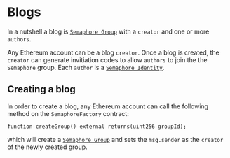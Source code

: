# Blogs

In a nutshell a blog is [`Semaphore Group`](https://docs.semaphore.pse.dev/guides/groups) with a `creator` and one or more `authors`.

Any Ethereum account can be a blog `creator`. Once a blog is created, the `creator` can generate invitiation codes to allow `authors` to join the the `Semaphore` group. Each `author` is a [`Semaphore Identity`](https://docs.semaphore.pse.dev/guides/identities).

## Creating a blog

In order to create a blog, any Ethereum account can call the following method on the `SemaphoreFactory` contract:

```solidity
function createGroup() external returns(uint256 groupId);
```

which will create a [`Semaphore Group`](https://docs.semaphore.pse.dev/guides/groups) and sets the `msg.sender` as the `creator` of the newly created group.
